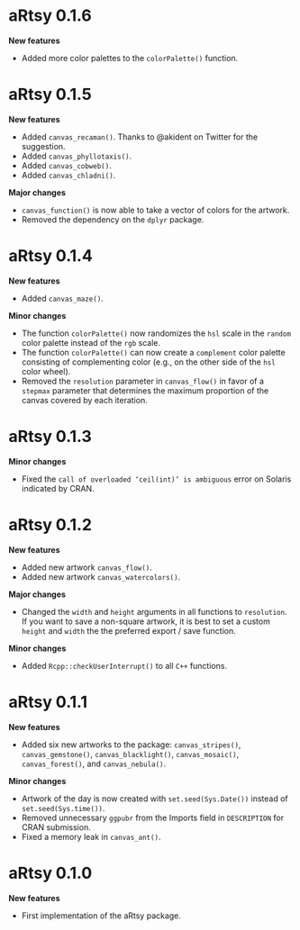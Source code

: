 # aRtsy 0.1.6

**New features**

- Added more color palettes to the `colorPalette()` function.

# aRtsy 0.1.5

**New features**

- Added `canvas_recaman()`. Thanks to @akident on Twitter for the suggestion.
- Added `canvas_phyllotaxis()`.
- Added `canvas_cobweb()`.
- Added `canvas_chladni()`.

**Major changes**

- `canvas_function()` is now able to take a vector of colors for the artwork.
- Removed the dependency on the `dplyr` package.

# aRtsy 0.1.4

**New features**

- Added `canvas_maze()`.

**Minor changes**

- The function `colorPalette()` now randomizes the `hsl` scale in the `random` color palette instead of the `rgb` scale.
- The function `colorPalette()` can now create a `complement` color palette consisting of complementing color (e.g., on the other side of the `hsl` color wheel).
- Removed the `resolution` parameter in `canvas_flow()` in favor of a `stepmax` parameter that determines the maximum proportion of the canvas covered by each iteration.

# aRtsy 0.1.3

**Minor changes**

- Fixed the `call of overloaded ‘ceil(int)’ is ambiguous` error on Solaris indicated by CRAN.

# aRtsy 0.1.2

**New features**

- Added new artwork `canvas_flow()`.
- Added new artwork `canvas_watercolors()`.

**Major changes**

- Changed the `width` and `height` arguments in all functions to `resolution`. If you want to save a non-square artwork, it is best to set a custom `height` and `width` the the preferred export / save function.

**Minor changes**

- Added `Rcpp::checkUserInterrupt()` to all `C++` functions.

# aRtsy 0.1.1

**New features**

- Added six new artworks to the package: `canvas_stripes()`, `canvas_gemstone()`, `canvas_blacklight()`, `canvas_mosaic()`, `canvas_forest()`, and `canvas_nebula()`.

**Minor changes**

- Artwork of the day is now created with `set.seed(Sys.Date())` instead of `set.seed(Sys.time())`.
- Removed unnecessary `ggpubr` from the Imports field in `DESCRIPTION` for CRAN submission.
- Fixed a memory leak in `canvas_ant()`.

# aRtsy 0.1.0

**New features**

- First implementation of the aRtsy package.
